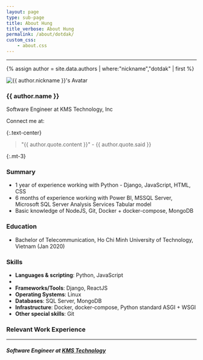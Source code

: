 ```yaml
---
layout: page
type: sub-page
title: About Hung
title_verbose: About Hung
permalink: /about/dotdak/
custom_css:
    - about.css
---
```

---

{% assign author = site.data.authors | where:"nickname","dotdak" | first %}

<div class="d-flex justify-content-center flex-column align-items-center my-3">
    <div class="col-6 col-md-3">
        <img src="{{ author.avatar }}" class="avatar" alt="{{ author.nickname }}'s Avatar">
    </div>
    <h3 class="mt-1">{{ author.name }}</h3>
    <p class="text-center">Software Engineer at KMS Technology, Inc</p>
    <div class="connect mx-3 d-flex flex-row align-items-center">
        <span class="mr-2">Connect me at:</span>
        <a href="https://www.linkedin.com/in/hung-hong-nguyen/" target="_blank">
            <i class="icon fab fa-linkedin mr-1"></i>
        </a>
        <a href="https://www.facebook.com/dotdak" target="_blank"><i class="icon fab fa-facebook mr-1"></i></a>
        &nbsp;&nbsp;
        <a href="https://github.com/dotdak" target="_blank"><i class="icon fab fa-github"></i></a>
    </div>
</div>

{:.text-center}
> "{{ author.quote.content }}" - {{ author.quote.said }}

{:.mt-3}
### Summary
- 1 year of experience working with Python - Django, JavaScript, HTML, CSS
- 6 months of experience working with Power BI, MSSQL Server, Microsoft SQL Server Analysis Services Tabular model
- Basic knowledge of NodeJS, Git, Docker + docker-compose, MongoDB

### Education
- Bachelor of Telecommunication, Ho Chi Minh University of Technology, Vietnam (Jan 2020)

### Skills

- **Languages & scripting**: Python, JavaScript
- 
- **Frameworks/Tools**: Django, ReactJS
- **Operating Systems**: Linux
- **Databases**: SQL Server, MongoDB
- **Infrastructure**: Docker, docker-compose, Python standard ASGI + WSGI
- **Other special skills**: Git

### Relevant Work Experience

<hr class="mb-3 w-50 mx-auto border">

##### Software Engineer at [KMS Technology](https://www.kms-technology.com/)

